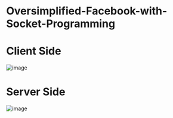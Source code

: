 # Oversimplified-Facebook-with-Socket-Programming

# Client Side
![image](https://user-images.githubusercontent.com/94699354/176484631-8eb07547-297f-4af0-98ed-6fd6b44400b5.png)

# Server Side
![image](https://user-images.githubusercontent.com/94699354/176484915-91dfcd4e-1f51-4010-9c94-baa78064e65e.png)

